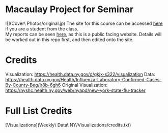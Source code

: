 # Macaulay Project for Seminar
![](Cover\ Photos/original.jp)
The site for this course can be accessed [here](https://eportfolios.macaulay.cuny.edu/siodmak19/) if you are a student from the class.  <br>
My reports can be seen [here](https://eportfolios.macaulay.cuny.edu/futureofnyc19/category/students/jason-azayev/), as this is a public facing website. Details will be worked
out in this repo first, and then edited onto the site. <br>


# Credits
Visualization: https://health.data.ny.gov/d/gkjx-s322/visualization
Data: https://health.data.ny.gov/Health/Influenza-Laboratory-Confirmed-Cases-By-County-Beg/jr8b-6gh6
Original Visualization: https://nyshc.health.ny.gov/web/nyapd/new-york-state-flu-tracker

# Full List Credits
[Visualizations](Weekly\ Data\ NY/Visualizations/credits.txt)
